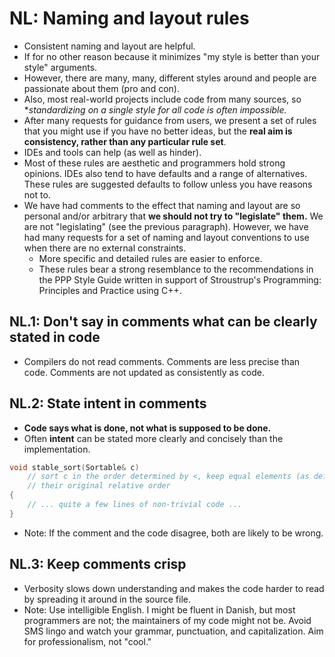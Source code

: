 # NL: Naming and layout rules
- Consistent naming and layout are helpful.
- If for no other reason because it minimizes "my style is better than your style" arguments.
- However, there are many, many, different styles around and people are passionate about them (pro and con).
- Also, most real-world projects include code from many sources, so **standardizing on a single style for all code is often impossible.*
- After many requests for guidance from users, we present a set of rules that you might use if you have no better ideas, but the **real aim is consistency, rather than any particular rule set**.
- IDEs and tools can help (as well as hinder).
- Most of these rules are aesthetic and programmers hold strong opinions. IDEs also tend to have defaults and a range of alternatives. These rules are suggested defaults to follow unless you have reasons not to.
- We have had comments to the effect that naming and layout are so personal and/or arbitrary that **we should not try to "legislate" them.** We are not "legislating" (see the previous paragraph). However, we have had many requests for a set of naming and layout conventions to use when there are no external constraints.
  - More specific and detailed rules are easier to enforce.
  - These rules bear a strong resemblance to the recommendations in the PPP Style Guide written in support of Stroustrup's Programming: Principles and Practice using C++.

## NL.1: Don't say in comments what can be clearly stated in code
- Compilers do not read comments. Comments are less precise than code. Comments are not updated as consistently as code.

## NL.2: State intent in comments
- **Code says what is done, not what is supposed to be done.**
- Often **intent** can be stated more clearly and concisely than the implementation.

```cpp
void stable_sort(Sortable& c)
    // sort c in the order determined by <, keep equal elements (as defined by ==) in
    // their original relative order
{
    // ... quite a few lines of non-trivial code ...
}
```
- Note: If the comment and the code disagree, both are likely to be wrong.

## NL.3: Keep comments crisp
- Verbosity slows down understanding and makes the code harder to read by spreading it around in the source file.
- Note: Use intelligible English. I might be fluent in Danish, but most programmers are not; the maintainers of my code might not be. Avoid SMS lingo and watch your grammar, punctuation, and capitalization. Aim for professionalism, not "cool."
